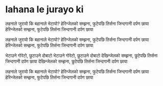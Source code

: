 # lahana le jurayo ki
लहनाले जुरायो कि बहानाले भेटायो?
हेरिन्जेलको सम्झना, फुटेपछि तिर्सना
जिन्दगानी दर्पण छाया
हेरिन्जेलको सम्झना, फुटेपछि तिर्सना
जिन्दगानी दर्पण छाया

लहनाले जुरायो कि बहानाले भेटायो?
हेरिन्जेलको सम्झना, फुटेपछि तिर्सना
जिन्दगानी दर्पण छाया
हेरिन्जेलको सम्झना, फुटेपछि तिर्सना
जिन्दगानी दर्पण छाया

भेटाउने गोरेटो, छुटाउने दोबाटो
भेटाउने गोरेटो, छुटाउने दोबाटो
देखिन्जेलको सम्झना, छुटेपछि तिर्सना
जिन्दगानी दर्पण छाया
देखिन्जेलको सम्झना, छुटेपछि तिर्सना
जिन्दगानी दर्पण छाया

लहनाले जुरायो कि बहानाले भेटायो?
हेरिन्जेलको सम्झना, फुटेपछि तिर्सना
जिन्दगानी दर्पण छाया
हेरिन्जेलको सम्झना, फुटेपछि तिर्सना
जिन्दगानी दर्पण छाया
